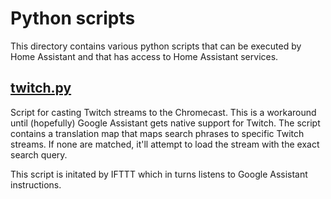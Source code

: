 # Python scripts

This directory contains various python scripts that can be executed by Home Assistant and that has access to Home Assistant services.


## [twitch.py](./twitch.py)

Script for casting Twitch streams to the Chromecast. This is a workaround until (hopefully) Google Assistant gets native support for Twitch. The script contains a translation map that maps search phrases to specific Twitch streams. If none are matched, it'll attempt to load the stream with the exact search query.

This script is initated by IFTTT which in turns listens to Google Assistant instructions.
